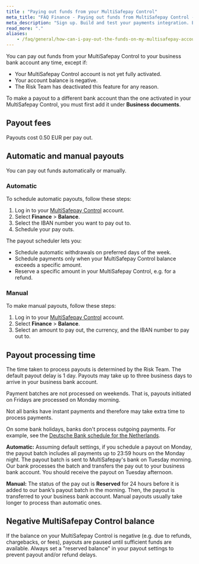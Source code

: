 ```yaml
---
title : "Paying out funds from your MultiSafepay Control"
meta_title: "FAQ Finance - Paying out funds from MultiSafepay Control - MultiSafepay Docs"
meta_description: "Sign up. Build and test your payments integration. Explore our products and services. Use our API Reference, SDKs, and wrappers. Get support."
read_more: "."
aliases: 
    - /faq/general/how-can-i-pay-out-the-funds-on-my-multisafepay-account-
---
```

You can pay out funds from your MultiSafepay Control to your business bank account any time, except if:

- Your MultiSafepay Control account is not yet fully activated. 
- Your account balance is negative.
- The Risk Team has deactivated this feature for any reason. 

To make a payout to a different bank account than the one activated in your MultiSafepay Control, you must first add it under **Business documents**.

## Payout fees
Payouts cost 0.50 EUR per pay out.

## Automatic and manual payouts 
You can pay out funds automatically or manually.

### Automatic

To schedule automatic payouts, follow these steps:

1. Log in to your [MultiSafepay Control](https://merchant.multisafepay.com) account.
2. Select **Finance** > **Balance**.
3. Select the IBAN number you want to pay out to.
4. Schedule your pay outs.

The payout scheduler lets you:

 * Schedule automatic withdrawals on preferred days of the week.
 * Schedule payments only when your MultiSafepay Control balance exceeds a specific amount.
 * Reserve a specific amount in your MultiSafepay Control, e.g. for a refund.

### Manual

To make manual payouts, follow these steps:

1. Log in to your [MultiSafepay Control](https://merchant.multisafepay.com) account.
2. Select **Finance** > **Balance**.
3. Select an amount to pay out, the currency, and the IBAN number to pay out to.

## Payout processing time 
The time taken to process payouts is determined by the Risk Team. The default payout delay is 1 day. Payouts may take up to three business days to arrive in your business bank account.

Payment batches are not processed on weekends. That is, payouts initiated on Fridays are processed on Monday morning.

Not all banks have instant payments and therefore may take extra time to process payments.

On some bank holidays, banks don't process outgoing payments. For example, see the [Deutsche Bank schedule for the Netherlands](https://www.deutschebank.nl/nl/content/producten_en_services_services_international_holidays_2017.html).

**Automatic:** Assuming default settings, if you schedule a payout on Monday, the payout batch includes all payments up to 23:59 hours on the Monday night. The payout batch is sent to MultiSafepay's bank on Tuesday morning. Our bank processes the batch and transfers the pay out to your business bank account. You should receive the payout on Tuesday afternoon.

**Manual:** The status of the pay out is **Reserved** for 24 hours before it is added to our bank’s payout batch in the morning. Then, the payout is transferred to your business bank account. Manual payouts usually take longer to process than automatic ones.

## Negative MultiSafepay Control balance
If the balance on your MultiSafepay Control is negative (e.g. due to refunds, chargebacks, or fees), payouts are paused until sufficient funds are available. Always set a "reserved balance" in your payout settings to prevent payout and/or refund delays.
